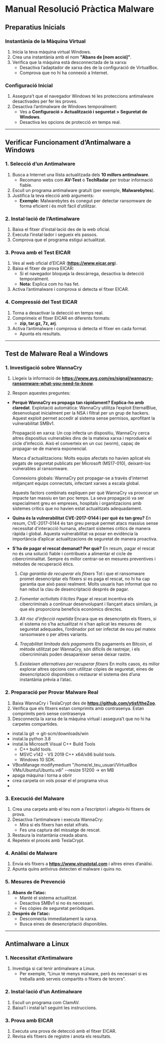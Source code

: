 # Manual Resolució Pràctica Malware

## Preparatius Inicials

### Instantània de la Màquina Virtual
1. Inicia la teva màquina virtual Windows.
2. Crea una instantània amb el nom **"Abans de [nom acció]"**.
3. Verifica que la màquina està desconnectada de la xarxa:
   - Desactiva l’adaptador de xarxa des de la configuració de VirtualBox.
   - Comprova que no hi ha connexió a Internet.

### Configuració Inicial
1. Assegura’t que el navegador Windows té les proteccions antimalware desactivades per fer les proves.
2. Desactiva l’antimalware de Windows temporalment:
   - Ves a **Configuració > Actualització i seguretat > Seguretat de Windows**.
   - Desactiva les opcions de protecció en temps real.

---

## Verificar Funcionament d’Antimalware a Windows

### 1. Selecció d’un Antimalware
1. Busca a Internet una llista actualitzada dels **10 millors antimalware**.
   - Recomano webs com **AV-Test** o **TechRadar** per trobar informació fiable.
2. Escull un programa antimalware gratuït (per exemple, **Malwarebytes**).
3. Justifica la teva elecció amb arguments:
   - **Exemple:** Malwarebytes és conegut per detectar ransomware de forma eficient i és molt fàcil d’utilitzar.

### 2. Instal·lació de l’Antimalware
1. Baixa el fitxer d’instal·lació des de la web oficial.
2. Executa l’instal·lador i segueix els passos.
3. Comprova que el programa estigui actualitzat.

### 3. Prova amb el Test EICAR
1. Ves al web oficial d’EICAR (**https://www.eicar.org**).
2. Baixa el fitxer de prova EICAR:
   - Si el navegador bloqueja la descàrrega, desactiva la detecció temporalment.
   - **Nota:** Explica com ho has fet.
3. Activa l’antimalware i comprova si detecta el fitxer EICAR.

### 4. Compressió del Test EICAR
1. Torna a desactivar la detecció en temps real.
2. Comprimeix el fitxer EICAR en diferents formats:
   - **zip, tar.gz, 7z, arj**.
3. Activa l’antimalware i comprova si detecta el fitxer en cada format.
   - Apunta els resultats.

---

## Test de Malware Real a Windows

### 1. Investigació sobre WannaCry
1. Llegeix la informació de **https://www.avg.com/es/signal/wannacry-ransomware-what-you-need-to-know**.

2. Respon aquestes preguntes:
- **Perquè WannaCry es propaga tan ràpidament? Explica-ho amb claredat**.
    Explotació automàtica: WannaCry utilitza l’exploit EternalBlue, desenvolupat inicialment per la NSA i filtrat per un grup de hackers. Aquest exploit permet accedir al sistema sense permisos, aprofitant la vulnerabilitat SMBv1.

    Propagació en xarxa: Un cop infecta un dispositiu, WannaCry cerca altres dispositius vulnerables dins de la mateixa xarxa i reprodueix el cicle d’infecció. Això el converteix en un cuc (worm), capaç de propagar-se de manera exponencial.

    Manca d'actualitzacions: Molts equips afectats no havien aplicat els pegats de seguretat publicats per Microsoft (MS17-010), deixant-los vulnerables al ransomware.

    Connexions globals: WannaCry pot propagar-se a través d'internet mitjançant equips connectats, infectant xarxes a escala global.

    Aquests factors combinats expliquen per què WannaCry va provocar un impacte tan massiu en tan poc temps. La seva propagació va ser especialment greu en empreses, hospitals i organitzacions amb sistemes crítics que no havien estat actualitzats adequadament.

- **Quina és la vulnerabilitat CVE-2017-0144 i per què és tan greu?**
    En resum, CVE-2017-0144 és tan greu perquè permet atacs massius sense necessitat d'interacció humana, afectant sistemes crítics de manera ràpida i global. Aquesta vulnerabilitat va posar en evidència la importància d’aplicar actualitzacions de seguretat de manera proactiva.

- **S'ha de pagar el rescat demanat? Per què?**
    En resum, pagar el rescat no és una solució fiable i contribueix a alimentar el cicle de cibercriminalitat. Sempre és millor centrar-se en mesures preventives i mètodes de recuperació ètics.

    1. *Cap garantia de recuperar els fitxers*
    Tot i que el ransomware promet desencriptar els fitxers si es paga el rescat, no hi ha cap garantia que això passi realment. Molts usuaris han informat que no han rebut la clau de desencriptació després de pagar.

    2. *Fomentar activitats il·lícites*
    Pagar el rescat incentiva els cibercriminals a continuar desenvolupant i llançant atacs similars, ja que els proporciona beneficis econòmics directes.

    3. *Alt risc d’infecció repetida*
    Encara que es desencriptin els fitxers, si el sistema no s’ha actualitzat ni s’han aplicat les mesures de seguretat adequades, l’ordinador pot ser infectat de nou pel mateix ransomware o per altres variants.

    4. *Traçabilitat limitada dels pagaments*
    Els pagaments en Bitcoin, el mètode utilitzat per WannaCry, són difícils de rastrejar, i els cibercriminals poden desaparèixer sense deixar rastre.

    5. *Existeixen alternatives per recuperar fitxers*
    En molts casos, és millor explorar altres opcions com utilitzar còpies de seguretat, eines de desencriptació disponibles o restaurar el sistema des d’una instantània prèvia a l’atac.


### 2. Preparació per Provar Malware Real
1. Baixa WannaCry i TeslaCrypt des de **https://github.com/ytisf/theZoo**.
2. Verifica que els fitxers estan comprimits amb contrasenya.
Estan comprimits però sense contrasenya
3. Desconnecta la xarxa de la màquina virtual i assegura’t que no hi ha carpetes compartides.

- instal.la git -> git-scm/downloads/win
- instal.la python 3.8
- instal.la Microsoft Visual C++ Build Tools
    - C++ build tools.
    - MSVC v142 - VS 2019 C++ x64/x86 build tools.
    - Windows 10 SDK. 
- VBoxManage modifymedium "/home/el_teu_usuari/VirtualBox VMs/Ubuntu/Ubuntu.vdi" --resize 51200 -> en MB
- apaga màquina i torna a obrir
- crea carpeta on vols posar el el programa virus
- 

### 3. Execució del Malware
1. Crea una carpeta amb el teu nom a l’escriptori i afegeix-hi fitxers de prova.
2. Desactiva l’antimalware i executa WannaCry:
   - Mira si els fitxers han estat xifrats.
   - Fes una captura del missatge de rescat.
3. Restaura la instantània creada abans.
4. Repeteix el procés amb TeslaCrypt.

### 4. Anàlisi de Malware
1. Envia els fitxers a **https://www.virustotal.com** i altres eines d’anàlisi.
2. Apunta quins antivirus detecten el malware i quins no.

### 5. Mesures de Prevenció
1. **Abans de l’atac:**
   - Manté el sistema actualitzat.
   - Desactiva SMBv1 si no és necessari.
   - Fes còpies de seguretat periòdiques.
2. **Després de l’atac:**
   - Desconnecta immediatament la xarxa.
   - Busca eines de desencriptació disponibles.

---

## Antimalware a Linux

### 1. Necessitat d’Antimalware
1. Investiga si cal tenir antimalware a Linux.
   - Per exemple, “Linux té menys malware, però és necessari si es treballa amb serveis compartits o fitxers de tercers”.

### 2. Instal·lació d’un Antimalware
1. Escull un programa com ClamAV.
2. Baixa’l i instal·la’l seguint les instruccions.

### 3. Prova amb EICAR
1. Executa una prova de detecció amb el fitxer EICAR.
2. Revisa els fitxers de registre i anota els resultats.




